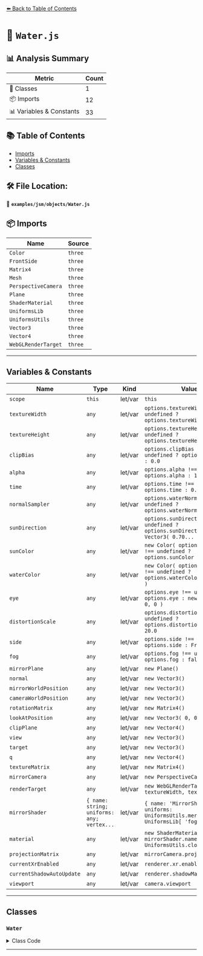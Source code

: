 [⬅️ Back to Table of Contents](../../../index.md)

# 📄 `Water.js`

## 📊 Analysis Summary

| Metric | Count |
|--------|-------|
| 🧱 Classes | 1 |
| 📦 Imports | 12 |
| 📊 Variables & Constants | 33 |

## 📚 Table of Contents

- [Imports](#imports)
- [Variables & Constants](#variables-constants)
- [Classes](#classes)

## 🛠️ File Location:
📂 **`examples/jsm/objects/Water.js`**

## 📦 Imports

| Name | Source |
|------|--------|
| `Color` | `three` |
| `FrontSide` | `three` |
| `Matrix4` | `three` |
| `Mesh` | `three` |
| `PerspectiveCamera` | `three` |
| `Plane` | `three` |
| `ShaderMaterial` | `three` |
| `UniformsLib` | `three` |
| `UniformsUtils` | `three` |
| `Vector3` | `three` |
| `Vector4` | `three` |
| `WebGLRenderTarget` | `three` |


---

## Variables & Constants

| Name | Type | Kind | Value | Exported |
|------|------|------|-------|----------|
| `scope` | `this` | let/var | `this` | ✗ |
| `textureWidth` | `any` | let/var | `options.textureWidth !== undefined ? options.textureWidth : 512` | ✗ |
| `textureHeight` | `any` | let/var | `options.textureHeight !== undefined ? options.textureHeight : 512` | ✗ |
| `clipBias` | `any` | let/var | `options.clipBias !== undefined ? options.clipBias : 0.0` | ✗ |
| `alpha` | `any` | let/var | `options.alpha !== undefined ? options.alpha : 1.0` | ✗ |
| `time` | `any` | let/var | `options.time !== undefined ? options.time : 0.0` | ✗ |
| `normalSampler` | `any` | let/var | `options.waterNormals !== undefined ? options.waterNormals : null` | ✗ |
| `sunDirection` | `any` | let/var | `options.sunDirection !== undefined ? options.sunDirection : new Vector3( 0.70...` | ✗ |
| `sunColor` | `any` | let/var | `new Color( options.sunColor !== undefined ? options.sunColor : 0xffffff )` | ✗ |
| `waterColor` | `any` | let/var | `new Color( options.waterColor !== undefined ? options.waterColor : 0x7F7F7F )` | ✗ |
| `eye` | `any` | let/var | `options.eye !== undefined ? options.eye : new Vector3( 0, 0, 0 )` | ✗ |
| `distortionScale` | `any` | let/var | `options.distortionScale !== undefined ? options.distortionScale : 20.0` | ✗ |
| `side` | `any` | let/var | `options.side !== undefined ? options.side : FrontSide` | ✗ |
| `fog` | `any` | let/var | `options.fog !== undefined ? options.fog : false` | ✗ |
| `mirrorPlane` | `any` | let/var | `new Plane()` | ✗ |
| `normal` | `any` | let/var | `new Vector3()` | ✗ |
| `mirrorWorldPosition` | `any` | let/var | `new Vector3()` | ✗ |
| `cameraWorldPosition` | `any` | let/var | `new Vector3()` | ✗ |
| `rotationMatrix` | `any` | let/var | `new Matrix4()` | ✗ |
| `lookAtPosition` | `any` | let/var | `new Vector3( 0, 0, - 1 )` | ✗ |
| `clipPlane` | `any` | let/var | `new Vector4()` | ✗ |
| `view` | `any` | let/var | `new Vector3()` | ✗ |
| `target` | `any` | let/var | `new Vector3()` | ✗ |
| `q` | `any` | let/var | `new Vector4()` | ✗ |
| `textureMatrix` | `any` | let/var | `new Matrix4()` | ✗ |
| `mirrorCamera` | `any` | let/var | `new PerspectiveCamera()` | ✗ |
| `renderTarget` | `any` | let/var | `new WebGLRenderTarget( textureWidth, textureHeight )` | ✗ |
| `mirrorShader` | `{ name: string; uniforms: any; vertex...` | let/var | `{ name: 'MirrorShader', uniforms: UniformsUtils.merge( [ UniformsLib[ 'fog' ]...` | ✗ |
| `material` | `any` | let/var | `new ShaderMaterial( { name: mirrorShader.name, uniforms: UniformsUtils.clone(...` | ✗ |
| `projectionMatrix` | `any` | let/var | `mirrorCamera.projectionMatrix` | ✗ |
| `currentXrEnabled` | `any` | let/var | `renderer.xr.enabled` | ✗ |
| `currentShadowAutoUpdate` | `any` | let/var | `renderer.shadowMap.autoUpdate` | ✗ |
| `viewport` | `any` | let/var | `camera.viewport` | ✗ |


---

## Classes

### `Water`

<details><summary>Class Code</summary>

```ts
class Water extends Mesh {

	/**
	 * Constructs a new water instance.
	 *
	 * @param {BufferGeometry} geometry - The water's geometry.
	 * @param {Water~Options} [options] - The configuration options.
	 */
	constructor( geometry, options = {} ) {

		super( geometry );

		/**
		 * This flag can be used for type testing.
		 *
		 * @type {boolean}
		 * @readonly
		 * @default true
		 */
		this.isWater = true;

		const scope = this;

		const textureWidth = options.textureWidth !== undefined ? options.textureWidth : 512;
		const textureHeight = options.textureHeight !== undefined ? options.textureHeight : 512;

		const clipBias = options.clipBias !== undefined ? options.clipBias : 0.0;
		const alpha = options.alpha !== undefined ? options.alpha : 1.0;
		const time = options.time !== undefined ? options.time : 0.0;
		const normalSampler = options.waterNormals !== undefined ? options.waterNormals : null;
		const sunDirection = options.sunDirection !== undefined ? options.sunDirection : new Vector3( 0.70707, 0.70707, 0.0 );
		const sunColor = new Color( options.sunColor !== undefined ? options.sunColor : 0xffffff );
		const waterColor = new Color( options.waterColor !== undefined ? options.waterColor : 0x7F7F7F );
		const eye = options.eye !== undefined ? options.eye : new Vector3( 0, 0, 0 );
		const distortionScale = options.distortionScale !== undefined ? options.distortionScale : 20.0;
		const side = options.side !== undefined ? options.side : FrontSide;
		const fog = options.fog !== undefined ? options.fog : false;

		//

		const mirrorPlane = new Plane();
		const normal = new Vector3();
		const mirrorWorldPosition = new Vector3();
		const cameraWorldPosition = new Vector3();
		const rotationMatrix = new Matrix4();
		const lookAtPosition = new Vector3( 0, 0, - 1 );
		const clipPlane = new Vector4();

		const view = new Vector3();
		const target = new Vector3();
		const q = new Vector4();

		const textureMatrix = new Matrix4();

		const mirrorCamera = new PerspectiveCamera();

		const renderTarget = new WebGLRenderTarget( textureWidth, textureHeight );

		const mirrorShader = {

			name: 'MirrorShader',

			uniforms: UniformsUtils.merge( [
				UniformsLib[ 'fog' ],
				UniformsLib[ 'lights' ],
				{
					'normalSampler': { value: null },
					'mirrorSampler': { value: null },
					'alpha': { value: 1.0 },
					'time': { value: 0.0 },
					'size': { value: 1.0 },
					'distortionScale': { value: 20.0 },
					'textureMatrix': { value: new Matrix4() },
					'sunColor': { value: new Color( 0x7F7F7F ) },
					'sunDirection': { value: new Vector3( 0.70707, 0.70707, 0 ) },
					'eye': { value: new Vector3() },
					'waterColor': { value: new Color( 0x555555 ) }
				}
			] ),

			vertexShader: /* glsl */`
				uniform mat4 textureMatrix;
				uniform float time;

				varying vec4 mirrorCoord;
				varying vec4 worldPosition;

				#include <common>
				#include <fog_pars_vertex>
				#include <shadowmap_pars_vertex>
				#include <logdepthbuf_pars_vertex>

				void main() {
					mirrorCoord = modelMatrix * vec4( position, 1.0 );
					worldPosition = mirrorCoord.xyzw;
					mirrorCoord = textureMatrix * mirrorCoord;
					vec4 mvPosition =  modelViewMatrix * vec4( position, 1.0 );
					gl_Position = projectionMatrix * mvPosition;

				#include <beginnormal_vertex>
				#include <defaultnormal_vertex>
				#include <logdepthbuf_vertex>
				#include <fog_vertex>
				#include <shadowmap_vertex>
			}`,

			fragmentShader: /* glsl */`
				uniform sampler2D mirrorSampler;
				uniform float alpha;
				uniform float time;
				uniform float size;
				uniform float distortionScale;
				uniform sampler2D normalSampler;
				uniform vec3 sunColor;
				uniform vec3 sunDirection;
				uniform vec3 eye;
				uniform vec3 waterColor;

				varying vec4 mirrorCoord;
				varying vec4 worldPosition;

				vec4 getNoise( vec2 uv ) {
					vec2 uv0 = ( uv / 103.0 ) + vec2(time / 17.0, time / 29.0);
					vec2 uv1 = uv / 107.0-vec2( time / -19.0, time / 31.0 );
					vec2 uv2 = uv / vec2( 8907.0, 9803.0 ) + vec2( time / 101.0, time / 97.0 );
					vec2 uv3 = uv / vec2( 1091.0, 1027.0 ) - vec2( time / 109.0, time / -113.0 );
					vec4 noise = texture2D( normalSampler, uv0 ) +
						texture2D( normalSampler, uv1 ) +
						texture2D( normalSampler, uv2 ) +
						texture2D( normalSampler, uv3 );
					return noise * 0.5 - 1.0;
				}

				void sunLight( const vec3 surfaceNormal, const vec3 eyeDirection, float shiny, float spec, float diffuse, inout vec3 diffuseColor, inout vec3 specularColor ) {
					vec3 reflection = normalize( reflect( -sunDirection, surfaceNormal ) );
					float direction = max( 0.0, dot( eyeDirection, reflection ) );
					specularColor += pow( direction, shiny ) * sunColor * spec;
					diffuseColor += max( dot( sunDirection, surfaceNormal ), 0.0 ) * sunColor * diffuse;
				}

				#include <common>
				#include <packing>
				#include <bsdfs>
				#include <fog_pars_fragment>
				#include <logdepthbuf_pars_fragment>
				#include <lights_pars_begin>
				#include <shadowmap_pars_fragment>
				#include <shadowmask_pars_fragment>

				void main() {

					#include <logdepthbuf_fragment>
					vec4 noise = getNoise( worldPosition.xz * size );
					vec3 surfaceNormal = normalize( noise.xzy * vec3( 1.5, 1.0, 1.5 ) );

					vec3 diffuseLight = vec3(0.0);
					vec3 specularLight = vec3(0.0);

					vec3 worldToEye = eye-worldPosition.xyz;
					vec3 eyeDirection = normalize( worldToEye );
					sunLight( surfaceNormal, eyeDirection, 100.0, 2.0, 0.5, diffuseLight, specularLight );

					float distance = length(worldToEye);

					vec2 distortion = surfaceNormal.xz * ( 0.001 + 1.0 / distance ) * distortionScale;
					vec3 reflectionSample = vec3( texture2D( mirrorSampler, mirrorCoord.xy / mirrorCoord.w + distortion ) );

					float theta = max( dot( eyeDirection, surfaceNormal ), 0.0 );
					float rf0 = 0.3;
					float reflectance = rf0 + ( 1.0 - rf0 ) * pow( ( 1.0 - theta ), 5.0 );
					vec3 scatter = max( 0.0, dot( surfaceNormal, eyeDirection ) ) * waterColor;
					vec3 albedo = mix( ( sunColor * diffuseLight * 0.3 + scatter ) * getShadowMask(), ( vec3( 0.1 ) + reflectionSample * 0.9 + reflectionSample * specularLight ), reflectance);
					vec3 outgoingLight = albedo;
					gl_FragColor = vec4( outgoingLight, alpha );

					#include <tonemapping_fragment>
					#include <colorspace_fragment>
					#include <fog_fragment>	
				}`

		};

		const material = new ShaderMaterial( {
			name: mirrorShader.name,
			uniforms: UniformsUtils.clone( mirrorShader.uniforms ),
			vertexShader: mirrorShader.vertexShader,
			fragmentShader: mirrorShader.fragmentShader,
			lights: true,
			side: side,
			fog: fog
		} );

		material.uniforms[ 'mirrorSampler' ].value = renderTarget.texture;
		material.uniforms[ 'textureMatrix' ].value = textureMatrix;
		material.uniforms[ 'alpha' ].value = alpha;
		material.uniforms[ 'time' ].value = time;
		material.uniforms[ 'normalSampler' ].value = normalSampler;
		material.uniforms[ 'sunColor' ].value = sunColor;
		material.uniforms[ 'waterColor' ].value = waterColor;
		material.uniforms[ 'sunDirection' ].value = sunDirection;
		material.uniforms[ 'distortionScale' ].value = distortionScale;

		material.uniforms[ 'eye' ].value = eye;

		scope.material = material;

		scope.onBeforeRender = function ( renderer, scene, camera ) {

			mirrorWorldPosition.setFromMatrixPosition( scope.matrixWorld );
			cameraWorldPosition.setFromMatrixPosition( camera.matrixWorld );

			rotationMatrix.extractRotation( scope.matrixWorld );

			normal.set( 0, 0, 1 );
			normal.applyMatrix4( rotationMatrix );

			view.subVectors( mirrorWorldPosition, cameraWorldPosition );

			// Avoid rendering when mirror is facing away

			if ( view.dot( normal ) > 0 ) return;

			view.reflect( normal ).negate();
			view.add( mirrorWorldPosition );

			rotationMatrix.extractRotation( camera.matrixWorld );

			lookAtPosition.set( 0, 0, - 1 );
			lookAtPosition.applyMatrix4( rotationMatrix );
			lookAtPosition.add( cameraWorldPosition );

			target.subVectors( mirrorWorldPosition, lookAtPosition );
			target.reflect( normal ).negate();
			target.add( mirrorWorldPosition );

			mirrorCamera.position.copy( view );
			mirrorCamera.up.set( 0, 1, 0 );
			mirrorCamera.up.applyMatrix4( rotationMatrix );
			mirrorCamera.up.reflect( normal );
			mirrorCamera.lookAt( target );

			mirrorCamera.far = camera.far; // Used in WebGLBackground

			mirrorCamera.updateMatrixWorld();
			mirrorCamera.projectionMatrix.copy( camera.projectionMatrix );

			// Update the texture matrix
			textureMatrix.set(
				0.5, 0.0, 0.0, 0.5,
				0.0, 0.5, 0.0, 0.5,
				0.0, 0.0, 0.5, 0.5,
				0.0, 0.0, 0.0, 1.0
			);
			textureMatrix.multiply( mirrorCamera.projectionMatrix );
			textureMatrix.multiply( mirrorCamera.matrixWorldInverse );

			// Now update projection matrix with new clip plane, implementing code from: http://www.terathon.com/code/oblique.html
			// Paper explaining this technique: http://www.terathon.com/lengyel/Lengyel-Oblique.pdf
			mirrorPlane.setFromNormalAndCoplanarPoint( normal, mirrorWorldPosition );
			mirrorPlane.applyMatrix4( mirrorCamera.matrixWorldInverse );

			clipPlane.set( mirrorPlane.normal.x, mirrorPlane.normal.y, mirrorPlane.normal.z, mirrorPlane.constant );

			const projectionMatrix = mirrorCamera.projectionMatrix;

			q.x = ( Math.sign( clipPlane.x ) + projectionMatrix.elements[ 8 ] ) / projectionMatrix.elements[ 0 ];
			q.y = ( Math.sign( clipPlane.y ) + projectionMatrix.elements[ 9 ] ) / projectionMatrix.elements[ 5 ];
			q.z = - 1.0;
			q.w = ( 1.0 + projectionMatrix.elements[ 10 ] ) / projectionMatrix.elements[ 14 ];

			// Calculate the scaled plane vector
			clipPlane.multiplyScalar( 2.0 / clipPlane.dot( q ) );

			// Replacing the third row of the projection matrix
			projectionMatrix.elements[ 2 ] = clipPlane.x;
			projectionMatrix.elements[ 6 ] = clipPlane.y;
			projectionMatrix.elements[ 10 ] = clipPlane.z + 1.0 - clipBias;
			projectionMatrix.elements[ 14 ] = clipPlane.w;

			eye.setFromMatrixPosition( camera.matrixWorld );

			// Render

			const currentRenderTarget = renderer.getRenderTarget();

			const currentXrEnabled = renderer.xr.enabled;
			const currentShadowAutoUpdate = renderer.shadowMap.autoUpdate;

			scope.visible = false;

			renderer.xr.enabled = false; // Avoid camera modification and recursion
			renderer.shadowMap.autoUpdate = false; // Avoid re-computing shadows

			renderer.setRenderTarget( renderTarget );

			renderer.state.buffers.depth.setMask( true ); // make sure the depth buffer is writable so it can be properly cleared, see #18897

			if ( renderer.autoClear === false ) renderer.clear();
			renderer.render( scene, mirrorCamera );

			scope.visible = true;

			renderer.xr.enabled = currentXrEnabled;
			renderer.shadowMap.autoUpdate = currentShadowAutoUpdate;

			renderer.setRenderTarget( currentRenderTarget );

			// Restore viewport

			const viewport = camera.viewport;

			if ( viewport !== undefined ) {

				renderer.state.viewport( viewport );

			}

		};

	}

}
```
</details>


---